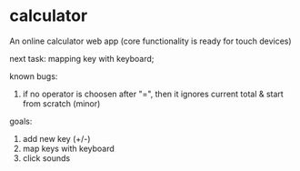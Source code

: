 # calculator
An online calculator web app
(core functionality is ready for touch devices)

next task: mapping key with keyboard;

known bugs:
1. if no operator is choosen after "=", then it ignores current total & start from scratch
	(minor)

goals:
1. add new key (+/-)
2. map keys with keyboard
3. click sounds
